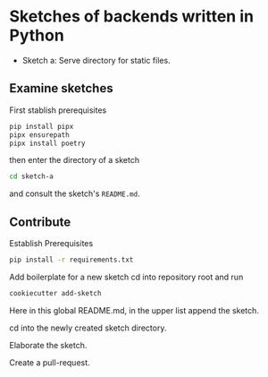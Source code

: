 # Sketches of backends written in Python

- Sketch a: Serve directory for static files.

## Examine sketches

First stablish prerequisites

```bash
pip install pipx
pipx ensurepath
pipx install poetry
```

then enter the directory of a sketch

```bash
cd sketch-a
```

and consult the sketch's `README.md`.


## Contribute

Establish Prerequisites

```bash
pip install -r requirements.txt
```

Add boilerplate for a new sketch cd into repository root and run

```bash
cookiecutter add-sketch
```

Here in this global README.md, in the upper list append the sketch.

cd into the newly created sketch directory.

Elaborate the sketch.

Create a pull-request.
